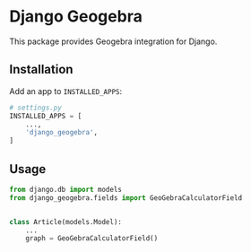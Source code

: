 # Django Geogebra

This package provides Geogebra integration for Django.

## Installation

Add an app to `INSTALLED_APPS`:

```python
# settings.py
INSTALLED_APPS = [
    ...,
    'django_geogebra',
]
```

## Usage

```python
from django.db import models
from django_geogebra.fields import GeoGebraCalculatorField


class Article(models.Model):
    ...
    graph = GeoGebraCalculatorField()
```